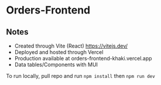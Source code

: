 # Orders-Frontend

## Notes

- Created through Vite (React) https://vitejs.dev/
- Deployed and hosted through Vercel
- Production available at orders-frontend-khaki.vercel.app
- Data tables/Components with MUI


To run locally, pull repo and run `npm install` then `npm run dev`
